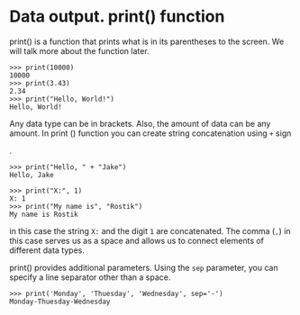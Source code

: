 # Data output. print() function

print() is a function that prints what is in its parentheses to the screen.
We will talk more about the function later.


```
>>> print(10000)
10000
>>> print(3.43)
2.34
>>> print("Hello, World!")
Hello, World!
```

Any data type can be in brackets.
Also, the amount of data can be any amount.
In print () function you can create string concatenation using ```+``` sign

.

```
>>> print("Hello, " + "Jake")
Hello, Jake
```

```
>>> print("X:", 1)
X: 1
>>> print("My name is", "Rostik")
My name is Rostik
```
in this case the string ```X:``` and the digit ```1``` are concatenated.
The comma (```,```) in this case serves us as a space and allows us to connect elements of different data types.

print() provides additional parameters. Using the ```sep``` parameter, you can specify a line separator other than a space.

```
>>> print('Monday', 'Thuesday', 'Wednesday', sep='-')
Monday-Thuesday-Wednesday
```
